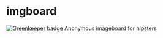 # imgboard

[![Greenkeeper badge](https://badges.greenkeeper.io/slogger/imgboard.svg)](https://greenkeeper.io/)
Anonymous imageboard for hipsters
